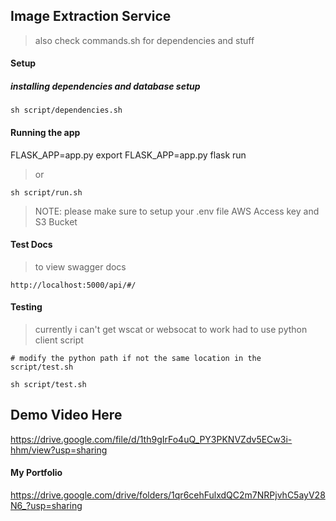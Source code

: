 ## Image Extraction Service

> also check commands.sh for dependencies and stuff

#### Setup

##### installing dependencies and database setup
```
sh script/dependencies.sh
```

#### Running the app
FLASK_APP=app.py
export FLASK_APP=app.py
flask run

> or

```
sh script/run.sh
```

> NOTE: please make sure to setup your .env file AWS Access key and S3 Bucket

#### Test Docs
> to view swagger docs 

```
http://localhost:5000/api/#/
```

#### Testing
> currently i can't get wscat or websocat to work had to use python client script 
```
# modify the python path if not the same location in the script/test.sh

sh script/test.sh
```

## Demo Video Here
https://drive.google.com/file/d/1th9gIrFo4uQ_PY3PKNVZdv5ECw3i-hhm/view?usp=sharing


#### My Portfolio
https://drive.google.com/drive/folders/1qr6cehFulxdQC2m7NRPjvhC5ayV28N6_?usp=sharing





